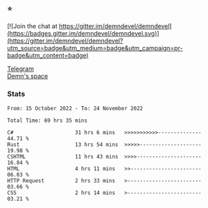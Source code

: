 ### :star:

[![Join the chat at https://gitter.im/demndevel/demndevel](https://badges.gitter.im/demndevel/demndevel.svg)](https://gitter.im/demndevel/demndevel?utm_source=badge&utm_medium=badge&utm_campaign=pr-badge&utm_content=badge)

[Telegram](https://t.me/demnometa) <br>
[Demn's space](http://demns.space)

### Stats

<!--START_SECTION:waka-->

```text
From: 15 October 2022 - To: 24 November 2022

Total Time: 69 hrs 35 mins

C#                    31 hrs 6 mins   >>>>>>>>>>>--------------   44.71 %
Rust                  13 hrs 54 mins  >>>>>--------------------   19.98 %
CSHTML                11 hrs 43 mins  >>>>---------------------   16.84 %
HTML                  4 hrs 11 mins   >>-----------------------   06.03 %
HTTP Request          2 hrs 33 mins   >------------------------   03.66 %
CSS                   2 hrs 14 mins   >------------------------   03.21 %
```

<!--END_SECTION:waka-->
